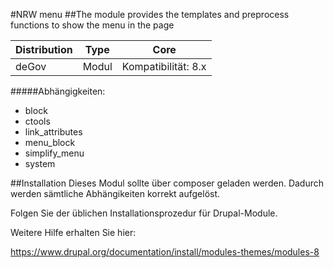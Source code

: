 #NRW menu
##The module provides the templates and preprocess functions to show the menu in the page

Distribution | Type | Core
--- | --- | ---
deGov | Modul |  Kompatibilität: 8.x

#####Abhängigkeiten:
  - block
  - ctools
  - link_attributes
  - menu_block
  - simplify_menu
  - system

##Installation
Dieses Modul sollte über composer geladen werden. Dadurch werden sämtliche Abhängikeiten korrekt aufgelöst.

Folgen Sie der üblichen Installationsprozedur für Drupal-Module.

Weitere Hilfe erhalten Sie hier:

https://www.drupal.org/documentation/install/modules-themes/modules-8
